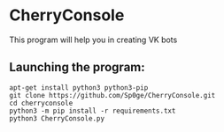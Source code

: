 # CherryConsole
This program will help you in creating VK bots

## Launching the program: 
```
apt-get install python3 python3-pip
git clone https://github.com/Sp0ge/CherryConsole.git
cd cherryconsole
python3 -m pip install -r requirements.txt 
python3 CherryConsole.py  

